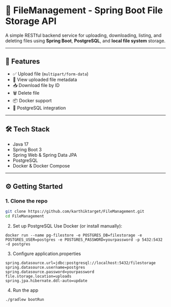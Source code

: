 # 📁 FileManagement - Spring Boot File Storage API

A simple RESTful backend service for uploading, downloading, listing, and deleting files using **Spring Boot**, **PostgreSQL**, and **local file system** storage.

---

## 🚀 Features

- ✅ Upload file (`multipart/form-data`)
- 📜 View uploaded file metadata
- 📥 Download file by ID
- 🗑️ Delete file
- 📦 Docker support
- 🧩 PostgreSQL integration

---

## 🛠️ Tech Stack

- Java 17
- Spring Boot 3
- Spring Web & Spring Data JPA
- PostgreSQL
- Docker & Docker Compose

---

## ⚙️ Getting Started

### 1. Clone the repo
```bash
git clone https://github.com/karthiktarget/FileManagement.git
cd FileManagement
```
2. Set up PostgreSQL
Use Docker (or install manually):
```
docker run --name pg-filestore -e POSTGRES_DB=filestorage -e POSTGRES_USER=postgres -e POSTGRES_PASSWORD=yourpassword -p 5432:5432 -d postgres
```

3. Configure application.properties
```
spring.datasource.url=jdbc:postgresql://localhost:5432/filestorage
spring.datasource.username=postgres
spring.datasource.password=yourpassword
file.storage.location=uploads
spring.jpa.hibernate.ddl-auto=update
```
4. Run the app
```
./gradlew bootRun
```
